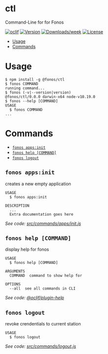 ctl
===

Command-Line for for Fonos

[![oclif](https://img.shields.io/badge/cli-oclif-brightgreen.svg)](https://oclif.io)
[![Version](https://img.shields.io/npm/v/ctl.svg)](https://npmjs.org/package/ctl)
[![Downloads/week](https://img.shields.io/npm/dw/ctl.svg)](https://npmjs.org/package/ctl)
[![License](https://img.shields.io/npm/l/ctl.svg)](https://github.com/fonoster/fonos/blob/master/package.json)

<!-- toc -->
* [Usage](#usage)
* [Commands](#commands)
<!-- tocstop -->
# Usage
<!-- usage -->
```sh-session
$ npm install -g @fonos/ctl
$ fonos COMMAND
running command...
$ fonos (-v|--version|version)
@fonos/ctl/0.0.0 darwin-x64 node-v10.19.0
$ fonos --help [COMMAND]
USAGE
  $ fonos COMMAND
...
```
<!-- usagestop -->
# Commands
<!-- commands -->
* [`fonos apps:init`](#fonos-appsinit)
* [`fonos help [COMMAND]`](#fonos-help-command)
* [`fonos logout`](#fonos-logout)

## `fonos apps:init`

creates a new empty application

```
USAGE
  $ fonos apps:init

DESCRIPTION
  ...
  Extra documentation goes here
```

_See code: [src/commands/apps/init.js](https://github.com/fonoster/fonos/blob/v0.0.0/src/commands/apps/init.js)_

## `fonos help [COMMAND]`

display help for fonos

```
USAGE
  $ fonos help [COMMAND]

ARGUMENTS
  COMMAND  command to show help for

OPTIONS
  --all  see all commands in CLI
```

_See code: [@oclif/plugin-help](https://github.com/oclif/plugin-help/blob/v2.2.3/src/commands/help.ts)_

## `fonos logout`

revoke crendentials to current station

```
USAGE
  $ fonos logout
```

_See code: [src/commands/logout.js](https://github.com/fonoster/fonos/blob/v0.0.0/src/commands/logout.js)_
<!-- commandsstop -->
